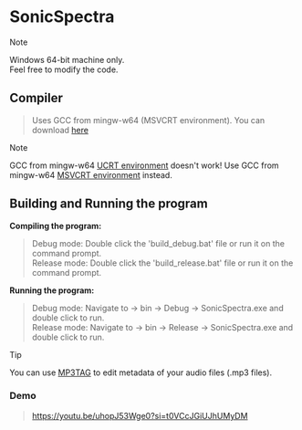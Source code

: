 ﻿# SonicSpectra 

> [!NOTE]
> Windows 64-bit machine only. <br/>
> Feel free to modify the code.

## Compiler
> Uses GCC from mingw-w64 (MSVCRT environment). You can download [here](https://packages.msys2.org/packages/mingw-w64-x86_64-gcc) <br/>

> [!NOTE]
> GCC from mingw-w64 [UCRT environment](https://packages.msys2.org/packages/mingw-w64-ucrt-x86_64-gcc) doesn't work! Use GCC from mingw-w64 [MSVCRT environment](https://packages.msys2.org/packages/mingw-w64-x86_64-gcc) instead. <br/>

## Building and Running the program
**Compiling the program:**
> Debug mode: Double click the 'build_debug.bat' file or run it on the command prompt. <br/>
> Release mode: Double click the 'build_release.bat' file or run it on the command prompt.

**Running the program:**
> Debug mode: Navigate to -> bin -> Debug -> SonicSpectra.exe and double click to run. <br/>
> Release mode: Navigate to -> bin -> Release -> SonicSpectra.exe and double click to run.

> [!TIP]
> You can use [MP3TAG](https://www.mp3tag.de/en/) to edit metadata of your audio files (.mp3 files). <br/>

### Demo
> https://youtu.be/uhopJ53Wge0?si=t0VCcJGiUJhUMyDM
